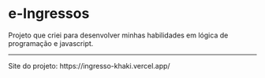 # e-Ingressos

Projeto que criei para desenvolver minhas habilidades em lógica de programação e javascript.
<hr/> Site do projeto: https://ingresso-khaki.vercel.app/
